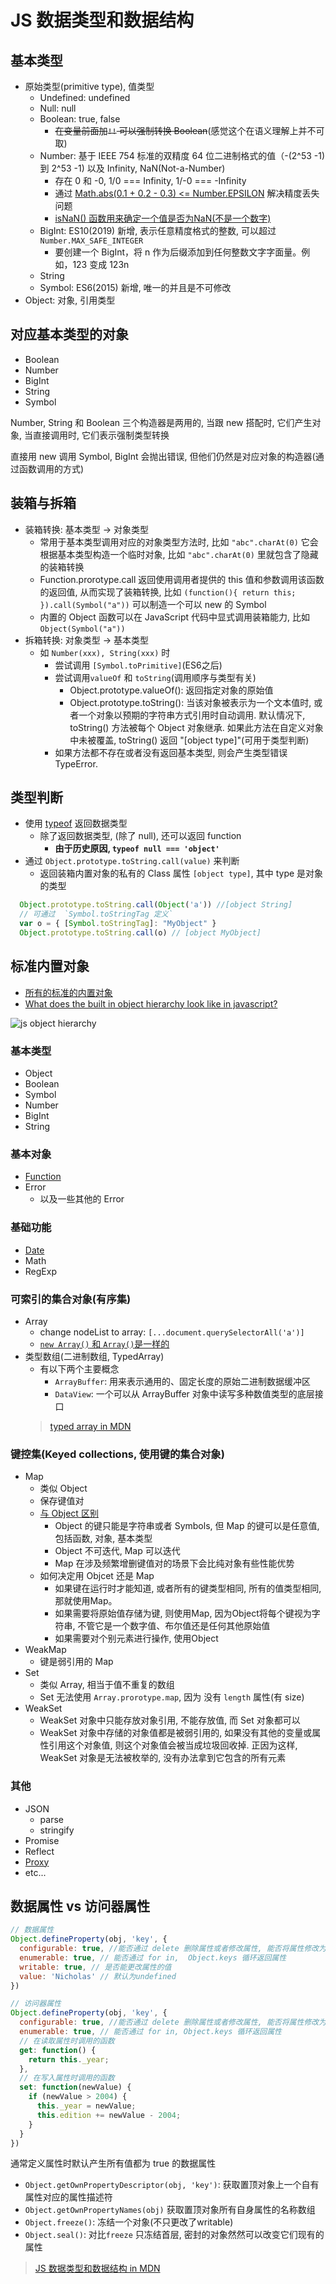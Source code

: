 # JS 数据类型和数据结构

## 基本类型

* 原始类型(primitive type), 值类型
  * Undefined: undefined
  * Null: null
  * Boolean: true, false
    * ~~在变量前面加`!!` 可以强制转换 Boolean~~(感觉这个在语义理解上并不可取)
  * Number: 基于 IEEE 754 标准的双精度 64 位二进制格式的值（-(2^53 -1) 到 2^53 -1) 以及 Infinity, NaN(Not-a-Number)
    * 存在 0 和 -0, 1/0 === Infinity, 1/-0 === -Infinity
    * 通过 [Math.abs(0.1 + 0.2 - 0.3) <= Number.EPSILON](https://developer.mozilla.org/zh-CN/docs/Web/JavaScript/Reference/Global_Objects/Number/EPSILON) 解决精度丢失问题
    * [isNaN() 函数用来确定一个值是否为NaN(不是一个数字)](https://developer.mozilla.org/zh-CN/docs/Web/JavaScript/Reference/Global_Objects/isNaN)
  * BigInt: ES10(2019) 新增, 表示任意精度格式的整数, 可以超过 `Number.MAX_SAFE_INTEGER`
    * 要创建一个 BigInt，将 n 作为后缀添加到任何整数文字字面量。例如，123 变成 123n
  * String
  * Symbol: ES6(2015) 新增, 唯一的并且是不可修改
* Object: 对象, 引用类型

## 对应基本类型的对象

* Boolean
* Number
* BigInt
* String
* Symbol

Number, String 和 Boolean 三个构造器是两用的, 当跟 new 搭配时, 它们产生对象, 当直接调用时, 它们表示强制类型转换

直接用 new 调用 Symbol, BigInt 会抛出错误, 但他们仍然是对应对象的构造器(通过函数调用的方式)

## 装箱与拆箱

* 装箱转换: 基本类型 -> 对象类型
  * 常用于基本类型调用对应的对象类型方法时, 比如 `"abc".charAt(0)` 它会根据基本类型构造一个临时对象, 比如 `"abc".charAt(0)` 里就包含了隐藏的装箱转换
  * Function.prorotype.call 返回使用调用者提供的 this 值和参数调用该函数的返回值, 从而实现了装箱转换, 比如 `(function(){ return this; }).call(Symbol("a"))` 可以制造一个可以 new 的 Symbol
  * 内置的 Object 函数可以在 JavaScript 代码中显式调用装箱能力, 比如 `Object(Symbol("a"))`
* 拆箱转换: 对象类型 -> 基本类型
  * 如 `Number(xxx), String(xxx)` 时
    * 尝试调用 `[Symbol.toPrimitive]`(ES6之后)
    * 尝试调用`valueOf` 和 `toString`(调用顺序与类型有关)
      * Object.prototype.valueOf(): 返回指定对象的原始值
      * Object.prototype.toString(): 当该对象被表示为一个文本值时, 或者一个对象以预期的字符串方式引用时自动调用. 默认情况下, toString() 方法被每个 Object 对象继承. 如果此方法在自定义对象中未被覆盖, toString() 返回 "[object type]"(可用于类型判断)
    * 如果方法都不存在或者没有返回基本类型, 则会产生类型错误 TypeError.

## 类型判断

* 使用 [typeof](https://developer.mozilla.org/zh-CN/docs/Web/JavaScript/Reference/Operators/typeof) 返回数据类型
  * 除了返回数据类型, (除了 null), 还可以返回 function
    * **由于历史原因, `typeof null === 'object'`**
* 通过 `Object.prototype.toString.call(value)` 来判断
  * 返回装箱内置对象的私有的 Class 属性 `[object type]`, 其中 type 是对象的类型

```javascript
  Object.prototype.toString.call(Object('a')) //[object String]
  // 可通过  `Symbol.toStringTag 定义`
  var o = { [Symbol.toStringTag]: "MyObject" }
  Object.prototype.toString.call(o) // [object MyObject]
```

## 标准内置对象

* [所有的标准的内置对象](https://developer.mozilla.org/zh-CN/docs/Web/JavaScript/Reference/Global_Objects)
* [What does the built in object hierarchy look like in javascript?](https://stackoverflow.com/questions/19891453/what-does-the-built-in-object-hierarchy-look-like-in-javascript)

![js object hierarchy](https://yuml.me/b2af19c6.png)

### 基本类型

* Object
* Boolean
* Symbol
* Number
* BigInt
* String

### 基本对象

* [Function](2019-12-11-js-function.md)
* Error
  * 以及一些其他的 Error

### 基础功能

* [Date](https://developer.mozilla.org/en-US/docs/Web/JavaScript/Reference/Global_Objects/Date)
* Math
* RegExp

### 可索引的集合对象(有序集)

* Array
  * change nodeList to array: `[...document.querySelectorAll('a')]`
  * [`new Array()` 和 `Array()`是一样的](http://www.ecma-international.org/ecma-262/5.1/#sec-15.4.1)
* 类型数组(二进制数组, TypedArray)
  * 有以下两个主要概念
    * `ArrayBuffer`: 用来表示通用的、固定长度的原始二进制数据缓冲区
    * `DataView`: 一个可以从 ArrayBuffer 对象中读写多种数值类型的底层接口
  > [typed array in MDN](https://developer.mozilla.org/en-US/docs/Web/JavaScript/Typed_arrays)

### 键控集(Keyed collections, 使用键的集合对象)

* Map
  * 类似 Object
  * 保存键值对
  * [与 Object 区别](https://developer.mozilla.org/zh-CN/docs/Web/JavaScript/Reference/Global_Objects/Map#Objects_%E5%92%8C_maps_%E7%9A%84%E6%AF%94%E8%BE%83)
    * Object 的键只能是字符串或者 Symbols, 但 Map 的键可以是任意值, 包括函数, 对象, 基本类型
    * Object 不可迭代, Map 可以迭代
    * Map 在涉及频繁增删键值对的场景下会比纯对象有些性能优势
  * 如何决定用 Objcet 还是 Map
    * 如果键在运行时才能知道, 或者所有的键类型相同, 所有的值类型相同, 那就使用Map。
    * 如果需要将原始值存储为键, 则使用Map, 因为Object将每个键视为字符串, 不管它是一个数字值、布尔值还是任何其他原始值
    * 如果需要对个别元素进行操作, 使用Object
* WeakMap
  * 键是弱引用的 Map
* Set
  * 类似 Array, 相当于值不重复的数组
  * Set 无法使用 `Array.prorotype.map`, 因为 没有 `length` 属性(有 size)
* WeakSet
  * WeakSet 对象中只能存放对象引用, 不能存放值, 而 Set 对象都可以
  * WeakSet 对象中存储的对象值都是被弱引用的, 如果没有其他的变量或属性引用这个对象值, 则这个对象值会被当成垃圾回收掉. 正因为这样, WeakSet 对象是无法被枚举的, 没有办法拿到它包含的所有元素

### 其他

* JSON
  * parse
  * stringify
* Promise
* Reflect
* [Proxy](2018-03-23-js-proxy.md)
* etc...

## 数据属性 vs 访问器属性

```javascript
// 数据属性
Object.defineProperty(obj, 'key', {
  configurable: true, //能否通过 delete 删除属性或者修改属性, 能否将属性修改为访问器属性
  enumerable: true, // 能否通过 for in,  Object.keys 循环返回属性
  writable: true, // 是否能更改属性的值
  value: 'Nicholas' // 默认为undefined
})

// 访问器属性
Object.defineProperty(obj, 'key', {
  configurable: true, //能否通过 delete 删除属性或者修改属性, 能否将属性修改为数据属性
  enumerable: true, // 能否通过 for in, Object.keys 循环返回属性
  // 在读取属性时调用的函数
  get: function() {
    return this._year;
  },
  // 在写入属性时调用的函数
  set: function(newValue) {
    if (newValue > 2004) {
      this._year = newValue;
      this.edition += newValue - 2004;
    }
  }
})
```

通常定义属性时默认产生所有值都为 true 的数据属性

* `Object.getOwnPropertyDescriptor(obj, 'key')`: 获取置顶对象上一个自有属性对应的属性描述符
* `Object.getOwnPropertyNames(obj)` 获取置顶对象所有自身属性的名称数组
* `Object.freeze()`: 冻结一个对象(不只更改了writable)
* `Object.seal()`: 对比`freeze` 只冻结首层, 密封的对象然然可以改变它们现有的属性

> [JS 数据类型和数据结构 in MDN](https://developer.mozilla.org/zh-CN/docs/Web/JavaScript/Data_structures)

